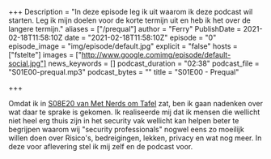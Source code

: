 +++
Description = "In deze episode leg ik uit waarom ik deze podcast wil starten. Leg ik mijn doelen voor de korte termijn uit en heb ik het over de langere termijn."
aliases = ["/prequal"]
author = "Ferry"
PublishDate = 2021-02-18T11:58:10Z
date = "2021-02-18T11:58:10Z"
episode = "0"
episode_image = "img/episode/default.jpg"
explicit = "false"
hosts = ["fstelte"]
images = ["http://www.google.comimg/episode/default-social.jpg"]
news_keywords = []
podcast_duration = "02:38"
podcast_file = "S01E00-prequal.mp3"
podcast_bytes = ""
title = "S01E00 - Prequal"

+++

Omdat ik in [S08E20 van Met Nerds om Tafel](https://www.metnerdsomtafel.nl/podcast/s08e20-cybersecurity-consultancy-met-ferry-stelte-epiphany.html) zat, ben ik gaan nadenken over wat daar te sprake is gekomen. Ik realiseerde mij dat ik mensen die wellicht niet heel erg thuis zijn in het security vak wellicht kan helpen beter te begrijpen waarom wij "security professionals" nogwel eens zo moeilijk willen doen over Risico's, bedreigingen, lekken, privacy en wat nog meer. In deze voor aflevering stel ik mij zelf en de podcast voor.
